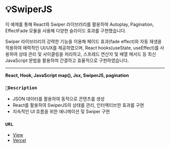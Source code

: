# 💡SwiperJS
이 예제를 통해 React와 Swiper 라이브러리를 활용하여 Autoplay, Pagination, EffectFade 모듈을 사용해 다양한 슬라이드 효과를 구현했습니다. 

Swiper 라이브러리의 강력한 기능을 이용해 페이드 효과(fade effect)와 자동 재생을 적용하여 매력적인 UI/UX를 제공하였으며, React hooks(useState, useEffect)를 사용하여 상태 관리 및 사이클링을 처리하고, 스프레드 연산자 및 배열 메서드 등 최신 JavaScript 문법을 활용하여 간결하고 효율적으로 구현하였습니다. 


*********************************************
**React, Hook, JavaScript map(), Jsx, SwiperJS, pagination**



### `🎯Description`

- JSON 데이터를 활용하여 동적으로 콘텐츠를 생성
- React를 활용하여 SwiperJS의 상태를 관리, 인터랙티브한 효과를 구현
- 지속적인 UI 흐름을 위한 애니메이션 및 Swiper 구현

### `URL`
- [View](https://open-source11-six.vercel.app)
- [Vercel](https://vercel.com/harins-projects-c8638d5b/open-source11)


